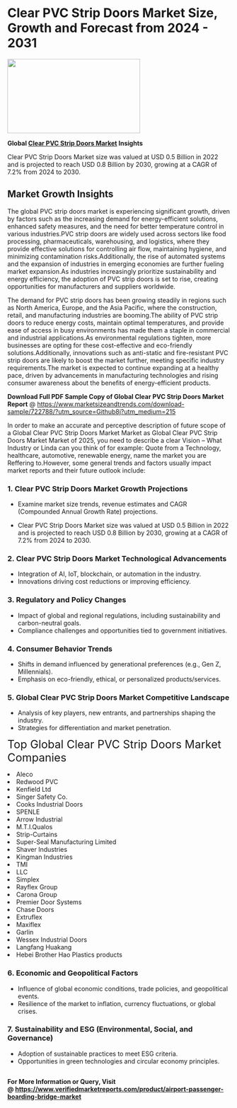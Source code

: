 <H1>Clear PVC Strip Doors Market Size, Growth and Forecast from 2024 - 2031</H1><img class="aligncenter size-medium wp-image-584254" src="https://thirdeyenews.in/wp-content/uploads/2024/09/Global-Market-Research-300x168.jpeg" alt="" width="300" height="168" /><p><strong>Global&nbsp;<a href="https://www.marketsizeandtrends.com/download-sample/722788/?utm_source=Github8j?utm_medium=215">Clear PVC Strip Doors Market</a> Insights</strong></p><p>Clear PVC Strip Doors Market size was valued at USD 0.5 Billion in 2022 and is projected to reach USD 0.8 Billion by 2030, growing at a CAGR of 7.2% from 2024 to 2030.</p><p><h2>Market Growth Insights</h2> <p>The global PVC strip doors market is experiencing significant growth, driven by factors such as the increasing demand for energy-efficient solutions, enhanced safety measures, and the need for better temperature control in various industries.PVC strip doors are widely used across sectors like food processing, pharmaceuticals, warehousing, and logistics, where they provide effective solutions for controlling air flow, maintaining hygiene, and minimizing contamination risks.Additionally, the rise of automated systems and the expansion of industries in emerging economies are further fueling market expansion.As industries increasingly prioritize sustainability and energy efficiency, the adoption of PVC strip doors is set to rise, creating opportunities for manufacturers and suppliers worldwide.</p> <p>The demand for PVC strip doors has been growing steadily in regions such as North America, Europe, and the Asia Pacific, where the construction, retail, and manufacturing industries are booming.The ability of PVC strip doors to reduce energy costs, maintain optimal temperatures, and provide ease of access in busy environments has made them a staple in commercial and industrial applications.As environmental regulations tighten, more businesses are opting for these cost-effective and eco-friendly solutions.Additionally, innovations such as anti-static and fire-resistant PVC strip doors are likely to boost the market further, meeting specific industry requirements.The market is expected to continue expanding at a healthy pace, driven by advancements in manufacturing technologies and rising consumer awareness about the benefits of energy-efficient products.<p><span class=""><strong>Download Full PDF Sample Copy of Global Clear PVC Strip Doors Market Report</strong> @ <a href="https://www.marketsizeandtrends.com/download-sample/722788/?utm_source=Github8j?utm_medium=215" target="_blank">https://www.marketsizeandtrends.com/download-sample/722788/?utm_source=Github8j?utm_medium=215</a></span></p><p>In order to make an accurate and perceptive description of future scope of a Global&nbsp;Clear PVC Strip Doors Market Market as Global&nbsp;Clear PVC Strip Doors Market Market of 2025, you need to describe a clear Vision &ndash; What Industry or Linda can you think of for example: Quote from a Technology, healthcare, automotive, renewable energy, name the market you are Reffering to.However, some general trends and factors usually impact market reports and their future outlook include:</p><h3>1.&nbsp;<strong>Clear PVC Strip Doors Market Growth Projections</strong></h3><ul><li>Examine market size trends, revenue estimates and CAGR (Compounded Annual Growth Rate) projections.</li><li><p>Clear PVC Strip Doors Market size was valued at USD 0.5 Billion in 2022 and is projected to reach USD 0.8 Billion by 2030, growing at a CAGR of 7.2% from 2024 to 2030.</p></li></ul><h3>2.&nbsp;<strong>Clear PVC Strip Doors Market Technological Advancements</strong></h3><ul><li>Integration of AI, IoT, blockchain, or automation in the industry.</li><li>Innovations driving cost reductions or improving efficiency.</li></ul><h3>3.&nbsp;<strong>Regulatory and Policy Changes</strong></h3><ul><li>Impact of global and regional regulations, including sustainability and carbon-neutral goals.</li><li>Compliance challenges and opportunities tied to government initiatives.</li></ul><h3>4.&nbsp;<strong>Consumer Behavior Trends</strong></h3><ul><li>Shifts in demand influenced by generational preferences (e.g., Gen Z, Millennials).</li><li>Emphasis on eco-friendly, ethical, or personalized products/services.</li></ul><h3>5.&nbsp;<strong>Global Clear PVC Strip Doors Market Competitive Landscape</strong></h3><ul><li>Analysis of key players, new entrants, and partnerships shaping the industry.</li><li>Strategies for differentiation and market penetration.</li></ul><p data-pm-slice="1 1 []"><span style="color: inherit; font-family: inherit; font-size: 25px;">Top Global Clear PVC Strip Doors Market Companies</span></p><div class="" data-test-id=""><p><li>Aleco</li><li> Redwood PVC</li><li> Kenfield Ltd</li><li> Singer Safety Co.</li><li> Cooks Industrial Doors</li><li> SPENLE</li><li> Arrow Industrial</li><li> M.T.I.Qualos</li><li> Strip-Curtains</li><li> Super-Seal Manufacturing Limited</li><li> Shaver Industries</li><li> Kingman Industries</li><li> TMI</li><li> LLC</li><li> Simplex</li><li> Rayflex Group</li><li> Carona Group</li><li> Premier Door Systems</li><li> Chase Doors</li><li> Extruflex</li><li> Maxiflex</li><li> Garlin</li><li> Wessex Industrial Doors</li><li> Langfang Huakang</li><li> Hebei Brother Hao Plastics products</li></p></div><h3>6.&nbsp;<strong>Economic and Geopolitical Factors</strong></h3><ul><li>Influence of global economic conditions, trade policies, and geopolitical events.</li><li>Resilience of the market to inflation, currency fluctuations, or global crises.</li></ul><h3>7.&nbsp;<strong>Sustainability and ESG (Environmental, Social, and Governance)</strong></h3><ul><li>Adoption of sustainable practices to meet ESG criteria.</li><li>Opportunities in green technologies and circular economy principles.</li></ul><h2><strong style="font-size: 14px;">For More Information or Query, Visit @&nbsp;</strong><a style="background-color: #ffffff; font-size: 14px;" href="https://www.marketsizeandtrends.com/report/clear-pvc-strip-doors-market/" target="_blank">https://www.verifiedmarketreports.com/product/airport-passenger-boarding-bridge-market</a></h2>